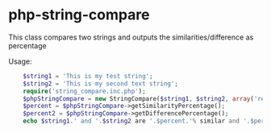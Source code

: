 php-string-compare
==================

This class compares two strings and outputs the similarities/difference as percentage

Usage:
```php
	$string1 = 'This is my test string';
	$string2 = 'This is my second text string';
	require('string_compare.inc.php');
	$phpStringCompare = new StringCompare($string1, $string2, array('remove_html_tags'=>false, 'remove_extra_spaces'=>true));
	$percent = $phpStringCompare->getSimilarityPercentage();
	$percent2 = $phpStringCompare->getDifferencePercentage();
	echo $string1.' and '.$string2 are '.$percent.'% similar and '.$percent2.'% differnt';
```